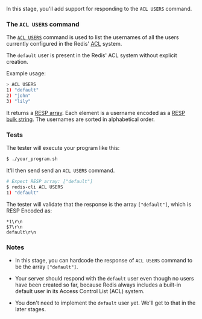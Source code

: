 In this stage, you'll add support for responding to the `ACL USERS` command.

### The `ACL USERS` command

The [`ACL USERS`](https://redis.io/docs/latest/commands/acl-users/) command is used to list the usernames of all the users currently configured in the Redis' [ACL](https://redis.io/docs/latest/operate/oss_and_stack/management/security/acl/) system.

The `default` user is present in the Redis' ACL system without explicit creation.

Example usage:

```bash
> ACL USERS
1) "default"
2) "john"
3) "lily"
```

It returns a [RESP array](https://redis.io/docs/latest/develop/reference/protocol-spec/#arrays). Each element is a username encoded as a [RESP bulk string](https://redis.io/docs/latest/develop/reference/protocol-spec/#bulk-strings). The usernames are sorted in alphabetical order.

### Tests

The tester will execute your program like this:

```bash
$ ./your_program.sh
```

It'll then send send an `ACL USERS` command.

```bash
# Expect RESP array: ["default"]
$ redis-cli ACL USERS
1) "default"
```

The tester will validate that the response is the array `["default"]`, which is RESP Encoded as:

```
*1\r\n
$7\r\n
default\r\n
```

### Notes

- In this stage, you can hardcode the response of `ACL USERS` command to be the array `["default"]`.

- Your server should respond with the `default` user even though no users have been created so far, because Redis always includes a built-in default user in its Access Control List (ACL) system.

- You don't need to implement the `default` user yet. We'll get to that in the later stages.